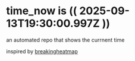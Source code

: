 # time_now is (( 2025-09-13T19:30:00.997Z ))

an automated repo that shows the currnent time

inspired by [breakingheatmap](https://github.com/breakingheatmap/breakingheatmap)